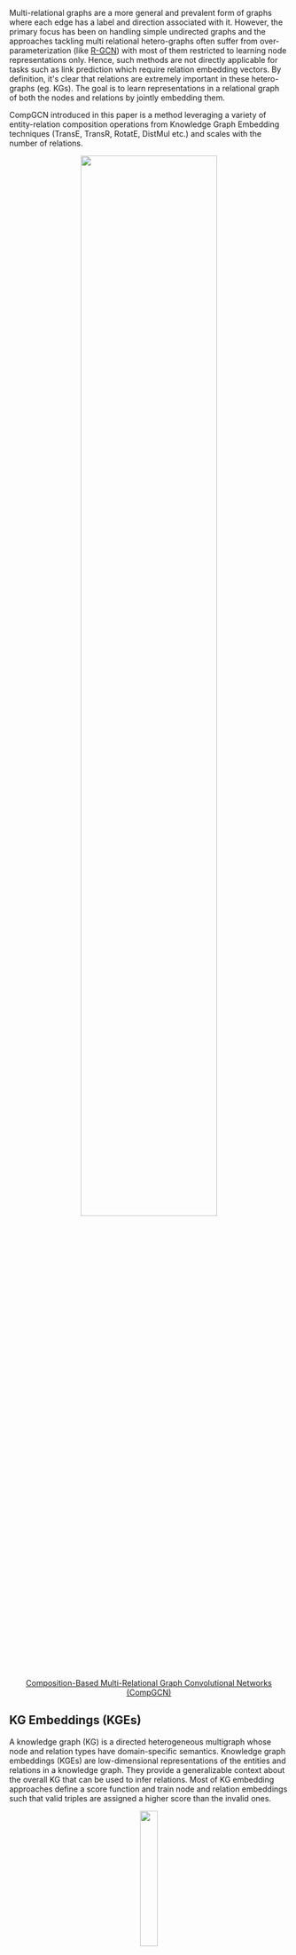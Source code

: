 Multi-relational graphs are a more general and prevalent form of graphs where each edge has a label and direction associated with it. However, the primary focus has been on handling simple undirected graphs and the approaches tackling multi relational hetero-graphs often suffer from over-parameterization (like [R-GCN](https://arxiv.org/pdf/1703.06103.pdf)) with most of them restricted to learning node representations only. Hence, such methods are not directly applicable for tasks such as link prediction which require relation embedding vectors. By definition, it's clear that relations are extremely important in these hetero-graphs (eg. KGs). The goal is to learn representations in a relational graph of both the nodes and relations by jointly embedding them.

CompGCN introduced in this paper is a method leveraging a variety of entity-relation composition operations from Knowledge Graph Embedding techniques (TransE, TransR, RotatE, DistMul etc.) and scales with the number of relations. 

<p align="center">
  <img width="70%" src="https://github.com/malllabiisc/CompGCN/raw/master/overview.png" />
</p>


<center><a href="https://arxiv.org/abs/1911.03082"> Composition-Based Multi-Relational Graph Convolutional Networks (CompGCN) </a></center>


## KG Embeddings (KGEs)

A knowledge graph (KG) is a directed heterogeneous multigraph whose node and relation types have domain-specific semantics. Knowledge graph embeddings (KGEs) are low-dimensional representations of the entities and relations in a knowledge graph. They provide a generalizable context about the overall KG that can be used to infer relations. Most of KG embedding approaches define a score function and train node and relation embeddings such that valid triples are assigned a higher score than the invalid ones.

<p align="center">
  <img width="25%" src="https://miro.medium.com/max/231/1*U97Dzy42ZBLbWOX40rNedQ.png" />
</p>

Above figure illustrates an example of TransE method for KG Embedding. TransE is based on Additive score function. There are other methods which are based on Multiplicative or Neural scoring.

### GCN on Multi-Relational Graphs

For a multi-relational graph G = (V,R,E,X), where R denotes the set of relations, and each edge (u, v, r) represents that the relation r ∈ R exist from node u to v. The GCN formulation as devised by Marcheggiani & Titov (2017) is based on the assumption that information in a directed edge flows along both directions. Hence, for each edge (u, v, r) ∈ E, an inverse edge (v, u, r−1) is included in G. The representations obtained after k layers of directed GCN is given by

<a href="https://www.codecogs.com/eqnedit.php?latex=H^{k&plus;1}&space;=&space;\sigma(\hat{A}H^{k}{W^{i}_r})" target="_blank"><img src="https://latex.codecogs.com/png.latex?H^{k&plus;1}&space;=&space;\sigma(\hat{A}H^{k}{W^{i}_r})" title="H^{k+1} = \sigma(\hat{A}H^{k}{W^{i}_r})" /></a>

Here, <a href="https://www.codecogs.com/eqnedit.php?latex=\inline&space;{W^{k}_r}" target="_blank"><img src="https://latex.codecogs.com/png.latex?\inline&space;{W^{k}_r}" title="{W^{k}_r}" /></a> denotes the relation specific parameters of the model. However, the above formulation leads to over-parameterization with an increase in the number of relations and hence, Marcheggiani & Titov (2017) use direction-specific weight matrices. Schlichtkrull et al. (2017) in [R-GCN](https://arxiv.org/pdf/1703.06103.pdf) address over-parameterization by proposing basis and block-diagonal decomposition of Wrk.


<p align="center">
  <img width="40%" src="https://www.cellstrat.com/wp-content/uploads/2020/06/Single-Node.png" />
</p>

Activations (d-dimensional vectors) from neighboring nodes (dark blue) are gathered and then transformed for each relation type individually (for both in- and out- edges). The resulting representation (green) is accumulated in a (normalized) sum and passed through an activation function (such as the ReLU).


### CompGCN Formulation

Following Directed-GCN and Relational-GCN, CompGCN also allows the information in a directed edge to flow along both directions. Hence, E and R are extended with corresponding inverse edges and relations, i.e., <a href="https://www.codecogs.com/eqnedit.php?latex=\inline&space;\left.\mathcal{E}^{\prime}=\mathcal{E}&space;\cup\left\{\left(v,&space;u,&space;r^{-1}\right)&space;\mid(u,&space;v,&space;r)&space;\in&space;\mathcal{E}\right\}&space;\cup\{(u,&space;u,&space;\top)&space;\mid&space;u&space;\in&space;\mathcal{V})\right\}" target="_blank"><img src="https://latex.codecogs.com/png.latex?\inline&space;\left.\mathcal{E}^{\prime}=\mathcal{E}&space;\cup\left\{\left(v,&space;u,&space;r^{-1}\right)&space;\mid(u,&space;v,&space;r)&space;\in&space;\mathcal{E}\right\}&space;\cup\{(u,&space;u,&space;\top)&space;\mid&space;u&space;\in&space;\mathcal{V})\right\}" title="\left.\mathcal{E}^{\prime}=\mathcal{E} \cup\left\{\left(v, u, r^{-1}\right) \mid(u, v, r) \in \mathcal{E}\right\} \cup\{(u, u, \top) \mid u \in \mathcal{V})\right\}" /></a> and <a href="https://www.codecogs.com/eqnedit.php?latex=\inline&space;\mathcal{R}^{\prime}=\mathcal{R}&space;\cup&space;\mathcal{R}_{\text&space;{inv}}&space;\cup\{\top\}" target="_blank"><img src="https://latex.codecogs.com/png.latex?\inline&space;\mathcal{R}^{\prime}=\mathcal{R}&space;\cup&space;\mathcal{R}_{\text&space;{inv}}&space;\cup\{\top\}" title="\mathcal{R}^{\prime}=\mathcal{R} \cup \mathcal{R}_{\text {inv}} \cup\{\top\}" /></a> where <a href="https://www.codecogs.com/eqnedit.php?latex=\inline&space;\mathcal{R}_{\text&space;{inv}}=\left\{r^{-1}&space;\mid&space;r&space;\in&space;\mathcal{R}\right\}" target="_blank"><img src="https://latex.codecogs.com/png.latex?\inline&space;\mathcal{R}_{\text&space;{inv}}=\left\{r^{-1}&space;\mid&space;r&space;\in&space;\mathcal{R}\right\}" title="\mathcal{R}_{\text {inv}}=\left\{r^{-1} \mid r \in \mathcal{R}\right\}" /></a> denotes the inverse relations and T indicates the self loop.

Unlike most of the existing methods which embed only nodes in the graph, COMPGCN learns a d-dimensional representation **hr** along with node embeddings **hv**. Representing relations as vectors alleviates the problem of over-parameterization while applying GCNs on relational graphs. Further, it allows COMPGCN to exploit any available relation features (Z) as initial representations.

To incorporate relational embeddings into GCN, the composition operators from KG Embeddings are used.


<center><a href="https://www.codecogs.com/eqnedit.php?latex=\boldsymbol{h}_{v}=f\left(\sum_{(u,&space;r)&space;\in&space;\mathcal{N}(v)}&space;\boldsymbol{W}_{\lambda(r)}&space;\phi\left(\boldsymbol{x}_{u},&space;\boldsymbol{z}_{r}\right)\right)" target="_blank"><img src="https://latex.codecogs.com/png.latex?\boldsymbol{h}_{v}=f\left(\sum_{(u,&space;r)&space;\in&space;\mathcal{N}(v)}&space;\boldsymbol{W}_{\lambda(r)}&space;\phi\left(\boldsymbol{x}_{u},&space;\boldsymbol{z}_{r}\right)\right)" title="\boldsymbol{h}_{v}=f\left(\sum_{(u, r) \in \mathcal{N}(v)} \boldsymbol{W}_{\lambda(r)} \phi\left(\boldsymbol{x}_{u}, \boldsymbol{z}_{r}\right)\right)" /></a></center>

where <a href="https://www.codecogs.com/eqnedit.php?latex=\inline&space;x_u,&space;z_r" target="_blank"><img src="https://latex.codecogs.com/png.latex?\inline&space;x_u,&space;z_r" title="x_u, z_r" /></a> denotes initial features for node u and relation r respectively, hv denotes the updated representation of node v, and Wλ(r) is a relation-type specific parameter. In COMPGCN, we use direction specific weights, i.e., λ(r) = dir(r), given as:

<center><a href="https://www.codecogs.com/eqnedit.php?latex=\boldsymbol{W}_{\mathrm{dir}(r)}=\left\{\begin{array}{ll}&space;\boldsymbol{W}_{O},&space;&&space;r&space;\in&space;\mathcal{R}&space;\\&space;\boldsymbol{W}_{I},&space;&&space;r&space;\in&space;\mathcal{R}_{\text&space;{inv}}&space;\\&space;\boldsymbol{W}_{S},&space;&&space;r=\mathrm{T}(\text&space;{self}&space;\text&space;{-loop})&space;\end{array}\right." target="_blank"><img src="https://latex.codecogs.com/png.latex?\boldsymbol{W}_{\mathrm{dir}(r)}=\left\{\begin{array}{ll}&space;\boldsymbol{W}_{O},&space;&&space;r&space;\in&space;\mathcal{R}&space;\\&space;\boldsymbol{W}_{I},&space;&&space;r&space;\in&space;\mathcal{R}_{\text&space;{inv}}&space;\\&space;\boldsymbol{W}_{S},&space;&&space;r=\mathrm{T}(\text&space;{self}&space;\text&space;{-loop})&space;\end{array}\right." title="\boldsymbol{W}_{\mathrm{dir}(r)}=\left\{\begin{array}{ll} \boldsymbol{W}_{O}, & r \in \mathcal{R} \\ \boldsymbol{W}_{I}, & r \in \mathcal{R}_{\text {inv}} \\ \boldsymbol{W}_{S}, & r=\mathrm{T}(\text {self} \text {-loop}) \end{array}\right." /></a></center>


Further, in CompGCN, after the node embedding update, the relation embeddings are also transformed as follows:

<center><a href="https://www.codecogs.com/eqnedit.php?latex=\boldsymbol{h}_{r}=\boldsymbol{W}_{\text&space;{rel&space;}}&space;\boldsymbol{z}_{r}" target="_blank"><img src="https://latex.codecogs.com/png.latex?\boldsymbol{h}_{r}=\boldsymbol{W}_{\text&space;{rel&space;}}&space;\boldsymbol{z}_{r}" title="\boldsymbol{h}_{r}=\boldsymbol{W}_{\text {rel }} \boldsymbol{z}_{r}" /></a></center>

where Wrel is a learnable transformation matrix which projects all the relations to the same embedding space as nodes and allows them to be utilized in the next CompGCN layer.


## Key Contributions
- A novel Graph Convolutional based framework for multi-relational graphs which leverages a variety of composition operators from Knowledge Graph embedding techniques to jointly embed nodes and relations in a graph.

- Generalizes several existing multi-relational GCN methods.

- Alleviates the problem of over-parameterization by sharing relation embeddings across layers and using basis decomposition.

- The choice of composition operation is important in deciding the quality of the learned embeddings. Hence, superior composition operations for Knowledge Graphs developed in future can be adopted to improve COMPGCN’s performance further.


## References

- [CompGCN](https://arxiv.org/abs/1911.03082)

- [Intro to KG Embedding](https://towardsdatascience.com/introduction-to-knowledge-graph-embedding-with-dgl-ke-77ace6fb60ef)

- [Knowledge-Base-Relation-Prediction](https://deepakn97.github.io/blog/2019/Knowledge-Base-Relation-Prediction/)

- [Overview Relational GCN](https://www.cellstrat.com/2020/06/23/relational-gcn/)

- [Graph Nets: Blog Series](https://github.com/dsgiitr/graph_nets)
